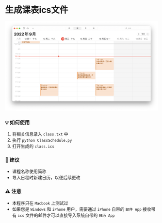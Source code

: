 # 生成课表ics文件

![截屏2022-09-14 下午1.30.43](./imgs/1.png)

### 💡 如何使用

1. 将相关信息录入 `class.txt` 中
2. 执行 `python ClassSchedule.py` 
3. 打开生成的 `class.ics` 



### 📒 建议

+ 课程名称使用简称
+ 导入日程时新建日历，以便后续更改



### ⚠️ 注意

+ 本程序只在 `Macbook` 上测试过
+ 如果您是 `Windows` 和 `iPhone` 用户，需要通过 `iPhone` 自带的 `邮件 App` 接收带有 `ics` 文件的邮件才可以直接导入系统自带的 `日历 App`   

